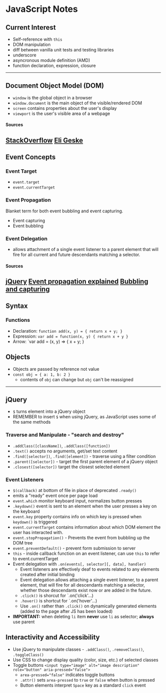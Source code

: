 # JavaScript Notes

## Current Interest
* Self-reference with `this`
* DOM manipulation
* diff between vanilla unit tests and testing libraries
* underscore
* asyncronous module definition (AMD)
* function declaration, expression, closure

---
## Document Object Model (DOM)
* `window` is the global object in a browser
* `window.document` is the main object of the visible/rendered DOM
* `screen` contains properties about the user's display
* `viewport` is the user's visible area of a webpage
####  Sources
[StackOverflow](https://stackoverflow.com/questions/9895202/what-is-the-difference-between-window-screen-and-document-in-javascript)
[Eli Geske](http://eligeske.com/jquery/what-is-the-difference-between-document-and-window-objects-2/)
---
## Event Concepts
### Event Target
* `event.target`
* `event.currentTarget`
### Event Propagation
Blanket term for both event bubbling and event capturing.
* Event capturing
* Event bubbling
### Event Delegation
* allows attachment of a single event listener to a parent element that will fire for all current and future descendants matching a selector.

#### Sources
[jQuery](https://learn.jquery.com/events/event-delegation/)
[Event propagation explained](https://www.sitepoint.com/event-bubbling-javascript/)
[Bubbling and capturing](https://javascript.info/bubbling-and-capturing)
---
## Syntax

### Functions
* Declaration: `function add(x, y) = { return x + y; }`
* Expression: `var add = function(x, y) { return x + y }`
* Arrow: `var add = (x, y) => { x + y; }

## Objects
* Objects are passed  by reference not value
* `const obj = { a: 1, b: 2 }`
    * contents of `obj` can change but `obj` can't be reassigned
---
## jQuery
* `$` turns element into a jQuery object
* REMEMBER to insert `$` when using jQuery, as JavaScript uses some of the same methods 

### Traverse and Manipulate - "search and destroy"
* `.addClass([className])`, `.addClass([function])`
* `.text()` accepts no arguments, get/set text content
* `.find([selector])`, `.find([element])` - traverse using a filter condition
* `.parent([selector])` - target the first parent element of a jQuery object
* `.closest([selector])` target the closest selected element

### Event Listeners
* `$(callback)` at bottom of file in place of deprecated `.ready()`
 * emits a "ready" event once per page load
* `event.which` monitor keyboard input, normalizes button presses
* `.keydown()` event is sent to an element when the user presses a key on the keyboard
* `event.key` property contains info on which key is pressed when `keydown()` is triggered
* `event.currentTarget` contains information about which DOM element the user has interacted with.
* `event.stopPropagation()` - Prevents the event from bubbling up the DOM tree
* `event.preventDefault()` - prevent form submission to server
* `this` - inside callback function on an event listener, can use `this` to refer to event.currentTarget
* Event delegation with `.on(events[, selector][, data], handler)`
    * Event listeners are effectively deaf to events related to any elements created after initial binding
    * Event delegation allows attaching a single event listener, to a parent element, that will fire for all descendants matching a selector, whether those descendants exist now or are added in the future.
    * `.click()` is shorcut for `.on('click'...)
    * `.hover()` is shortcut for `.on('hover'...)
    * Use `.on()` rather than `.click()` on dynamically generated elements (added to the page after JS has been loaded)
* **IMPORTANT:** when deleting `li` item **never** use `li` as selector; **always** use parent

## Interactivity and Accessibility
* Use jQuery to manipulate classes - `.addClass()`, `.removeClass()`, `.toggleClass()`
* Use CSS to change display quality (color, size, etc.) of selected classes
* Toggle buttons `<input type="image" alt="image description" role="button" aria-pressed="false">`
    * `area-pressed="false"` indicates toggle buttons
    * `.attr()` sets `area-pressed` to `true` or `false` when button is pressed
    * Button elements interpret `Space` key as a standard `click` event
